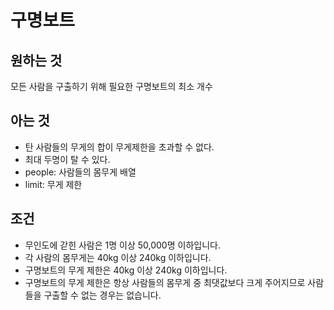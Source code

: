 # 구명보트

## 원하는 것

모든 사람을 구출하기 위해 필요한 구명보트의 최소 개수

## 아는 것

- 탄 사람들의 무게의 합이 무게제한을 초과할 수 없다.
- 최대 두명이 탈 수 있다. 
- people: 사람들의 몸무게 배열
- limit: 무게 제한

## 조건

- 무인도에 갇힌 사람은 1명 이상 50,000명 이하입니다.
- 각 사람의 몸무게는 40kg 이상 240kg 이하입니다.
- 구명보트의 무게 제한은 40kg 이상 240kg 이하입니다.
- 구명보트의 무게 제한은 항상 사람들의 몸무게 중 최댓값보다 크게 주어지므로 사람들을 구출할 수 없는 경우는 없습니다.
